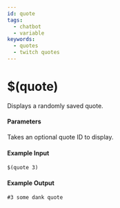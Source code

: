 ```yaml
---
id: quote
tags:
  - chatbot
  - variable
keywords:
  - quotes
  - twitch quotes
---
```


# $(quote)

Displays a randomly saved quote.

#### Parameters

Takes an optional quote ID to display.

#### Example Input

`$(quote 3)`

#### Example Output

```
#3 some dank quote
```
